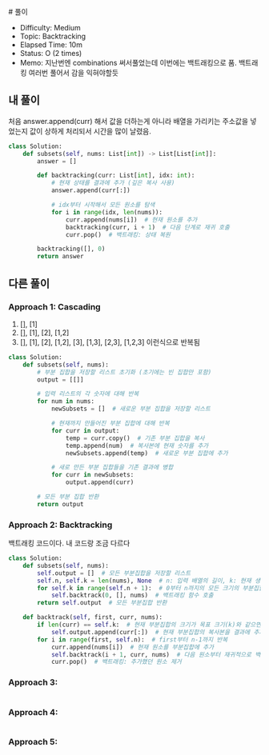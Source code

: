 ​# 풀이
- Difficulty:  Medium
- Topic:  Backtracking
- Elapsed Time:  10m
- Status:  O (2 times)
- Memo: 지난번엔 combinations 써서풀었는데 이번에는 백트래킹으로 품. 백트래킹 여러번 풀어서 감을 익혀야할듯

## 내 풀이
처음 answer.append(curr) 해서 값을 더하는게 아니라 배열을 가리키는 주소값을 넣었는지 값이 상하게 처리되서 시간을 많이 날렸음. 
```py
class Solution:
    def subsets(self, nums: List[int]) -> List[List[int]]:
        answer = []

        def backtracking(curr: List[int], idx: int):
            # 현재 상태를 결과에 추가 (깊은 복사 사용)
            answer.append(curr[:])

            # idx부터 시작해서 모든 원소를 탐색
            for i in range(idx, len(nums)):
                curr.append(nums[i])  # 현재 원소를 추가
                backtracking(curr, i + 1)  # 다음 단계로 재귀 호출
                curr.pop()  # 백트래킹: 상태 복원

        backtracking([], 0)
        return answer
```

## 다른 풀이
### Approach 1: Cascading
1. [], [1]
2. [], [1], [2], [1,2]
3. [], [1], [2], [1,2], [3], [1,3], [2,3], [1,2,3]
이런식으로 반복됨
```py
class Solution:
    def subsets(self, nums):
        # 부분 집합을 저장할 리스트 초기화 (초기에는 빈 집합만 포함)
        output = [[]]

        # 입력 리스트의 각 숫자에 대해 반복
        for num in nums:
            newSubsets = []  # 새로운 부분 집합을 저장할 리스트

            # 현재까지 만들어진 부분 집합에 대해 반복
            for curr in output:
                temp = curr.copy()  # 기존 부분 집합을 복사
                temp.append(num)  # 복사본에 현재 숫자를 추가
                newSubsets.append(temp)  # 새로운 부분 집합에 추가

            # 새로 만든 부분 집합들을 기존 결과에 병합
            for curr in newSubsets:
                output.append(curr)

        # 모든 부분 집합 반환
        return output

```

### Approach 2: Backtracking
백트래킹 코드이다. 내 코드랑 조금 다르다
```py
class Solution:
    def subsets(self, nums):
        self.output = []  # 모든 부분집합을 저장할 리스트
        self.n, self.k = len(nums), None  # n: 입력 배열의 길이, k: 현재 생성 중인 부분집합의 크기
        for self.k in range(self.n + 1):  # 0부터 n까지의 모든 크기의 부분집합 생성
            self.backtrack(0, [], nums)  # 백트래킹 함수 호출
        return self.output  # 모든 부분집합 반환

    def backtrack(self, first, curr, nums):
        if len(curr) == self.k:  # 현재 부분집합의 크기가 목표 크기(k)와 같으면
            self.output.append(curr[:])  # 현재 부분집합의 복사본을 결과에 추가
        for i in range(first, self.n):  # first부터 n-1까지 반복
            curr.append(nums[i])  # 현재 원소를 부분집합에 추가
            self.backtrack(i + 1, curr, nums)  # 다음 원소부터 재귀적으로 백트래킹
            curr.pop()  # 백트래킹: 추가했던 원소 제거

```

### Approach 3:
```py
```

### Approach 4:
```py
```

### Approach 5:
```py
```